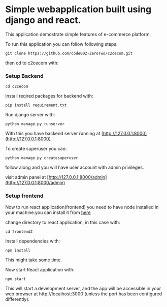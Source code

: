 # Simple webapplication built using django and react.

<p>This application demostrate simple features of e-commerce platform.<p>

To run this application you can follow following steps:

```
git clone https://github.com/code002-ZeroTwo/c2cecom.git
```

then cd to c2cecom with:

### Setup Backend

```
cd c2cecom
```

Install reqired packages for backend with:

```
pip install requirement.txt
```

Run django server with:

```
python manage.py runserver
```

With this you have backend server running at [http://127.0.0.1:8000](http://127.0.0.1:8000)

To create superuser you can:

```
python manage.py createsuperuser
```
follow along and you will have user account with admin privileges.

visit admin panel at [http://127.0.0.1:8000/admin](http://127.0.0.1:8000/admin)

### Setup frontend

Now to run react application(frontend) you need to have node installed in your machine.you can install it from [here](https://nodejs.org/)

change directory to react application, in this case with:

```
cd frontend2
```

Install dependencies with:

```
npm install
```

This might take some time.

Now start React application with:

```
npm start
```

This will start a development server, and the app will be accessible in your web browser at http://localhost:3000 (unless the port has been configured differently).

